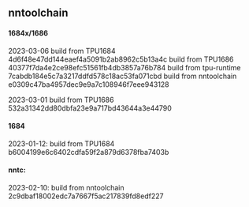 ## nntoolchain

#### 1684x/1686



2023-03-06
build from TPU1684     4d6f48e47dd144eaef4a5091b2ab8962c5b13a4c
build from TPU1686     40377f7da4e2ce98efc51561fb4db3857a76b784
build from tpu-runtime 7cabdb184e5c7a3217ddfd578c18ac53fa071cbd
build from nntoolchain e0309c47ba4957dec9e9a7c108946f7eee943128

2023-03-01
build from TPU1686     532a31342dd80dbfa23e9a717bd43644a3e44790

#### 1684
2023-01-12:
build from TPU1684     b6004199e6c6402cdfa59f2a879d6378fba7403b

#### nntc:
2023-02-10:
build from nntoolchain 2c9dbaf18002edc7a7667f5ac217839fd8edf227

